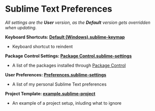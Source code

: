 # Sublime Text Preferences

_All settings are the **User** version, as the **Default** version gets overridden when updating._

__Keyboard Shortcuts: [Default (Windows).sublime-keymap][1]__

* Keyboard shortcut to reindent

__Package Control Settings: [Package Control.sublime-settings][3]__

* A list of the packages installed through [Package Control](http://wbond.net/sublime_packages/package_control)

__User Preferences: [Preferences.sublime-settings][4]__

* A list of my personal Sublime Text preferences

__Project Template: [example.sublime-project][5]__

* An example of a project setup, inluding what to ignore

[1]: https://github.com/jobayerarman/Sublime-Text-Preferences/blob/master/Default%20(Windows).sublime-keymap
[2]: https://github.com/jobayerarman/Sublime-Text-Preferences/blob/master/Fetch.sublime-settings
[3]: https://github.com/jobayerarman/Sublime-Text-Preferences/blob/master/Package%20Control.sublime-settings
[4]: https://github.com/jobayerarman/Sublime-Text-Preferences/blob/master/Preferences.sublime-settings
[5]: https://github.com/jobayerarman/Sublime-Text-Preferences/blob/master/example.sublime-project
